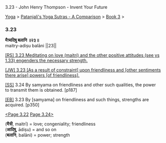 3.23 - John Henry Thompson - Invent Your Future   
    

[Yoga](../../../yoga.md)‎ > ‎[Patanjali's Yoga Sutras - A Comparison](../../patanjani.md)‎ > ‎[Book 3](../book-3.md)‎ > ‎

### 3.23

**मैत्र्यदिषु बलानि ॥२३॥**  
maitry-adiṣu balāni ||23||  
  
  
[\[RS\] 3.23 Meditating on love (maitri) and the other positive attitudes (see ys 1.33) engenders the necessary strength.](http://www.ashtangayoga.info/philosophy/yoga-sutra-patanjali/chapter-3/item/maitry-adishu-balani-23/)  
  
[\[JW\] 3.23 \[As a result of constraint\] upon friendliness and \[other sentiments there arise\] powers \[of friendliness\].](http://books.google.com/books?id=YzFImjtOxUwC&pg=PA252&ci=131%2C639%2C828%2C83&source=bookclip)  
  
[\[SS\]](http://www.amazon.com/Yoga-Sutras-Patanjali-Commentary-Satchidananda/dp/0932040381) 3.24 By samyama on friendliness and other such qualities, the power to transmit them is obtained. \[p187\]  
  
[\[EB\]](http://www.amazon.com/Yoga-Sutras-Patanjali-Translation-Commentary/dp/0865477361/ref=sr_1_1?ie=UTF8&s=books&qid=1250508322&sr=1-1) 3.23 By \[samyama\] on friendliness and such things, strengths are acquired. \[p350\]  
  
  
[<Page 3.22](322.md)  [Page 3.24>](324.md)  
  

(**मैत्री**, maitrī) = love; congeniality; friendliness  
(**आदिषु**, ādiṣu) = and so on  
(**बलानि**, balāni) = power; strength

